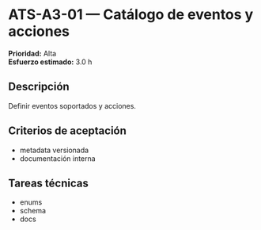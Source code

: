 # ATS-A3-01 — Catálogo de eventos y acciones

**Prioridad:** Alta  
**Esfuerzo estimado:** 3.0 h

## Descripción
Definir eventos soportados y acciones.

## Criterios de aceptación
- metadata versionada
- documentación interna

## Tareas técnicas
- enums
- schema
- docs


